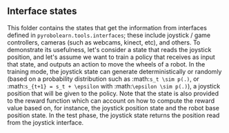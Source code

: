## Interface states

This folder contains the states that get the information from interfaces defined in `pyrobolearn.tools.interfaces`; these include joystick / game controllers, cameras (such as webcams, kinect, etc), and others. To demonstrate its usefulness, let's consider a state that reads the joystick position, and let's assume we want to train a policy that receives as input that state, and outputs an action to move the wheels of a robot. In the training mode, the joystick state can generate deterministically or randomly (based on a probability distribution such as :math:`s_t \sim p(.)`, or :math:`s_{t+1} = s_t + \epsilon` with :math:`\epsilon \sim p(.)`), a joystick position that will be given to the policy. Note that the state is also provided to the reward function which can account on how to compute the reward value based on, for instance, the joystick position state and the robot base position state. In the test phase, the joystick state returns the position read from the joystick interface.

